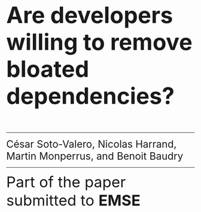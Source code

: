 <div style= "font-size: 45pt">
    <b>Are developers willing to remove bloated dependencies?</b>
</div>

<br></br>

---
<div style= "font-size: 20pt">
    César Soto-Valero, Nicolas Harrand, Martin Monperrus, and Benoit Baudry
</div>

---
<div style= "font-size: 30pt">
    Part of the paper submitted to <b>EMSE</b>
</div>


